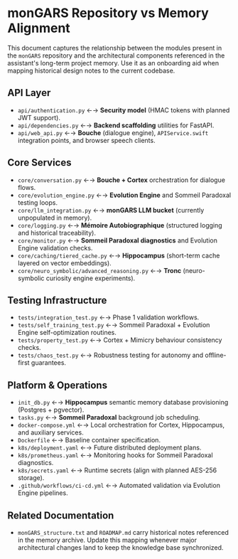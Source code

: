 # monGARS Repository vs Memory Alignment

This document captures the relationship between the modules present in the
`monGARS` repository and the architectural components referenced in the
assistant's long-term project memory. Use it as an onboarding aid when mapping
historical design notes to the current codebase.

## API Layer
- `api/authentication.py` ←→ **Security model** (HMAC tokens with planned JWT
  support).
- `api/dependencies.py` ←→ **Backend scaffolding** utilities for FastAPI.
- `api/web_api.py` ←→ **Bouche** (dialogue engine), `APIService.swift`
  integration points, and browser speech clients.

## Core Services
- `core/conversation.py` ←→ **Bouche + Cortex** orchestration for dialogue
  flows.
- `core/evolution_engine.py` ←→ **Evolution Engine** and Sommeil Paradoxal
  testing loops.
- `core/llm_integration.py` ←→ **monGARS LLM bucket** (currently unpopulated in
  memory).
- `core/logging.py` ←→ **Mémoire Autobiographique** (structured logging and
  historical traceability).
- `core/monitor.py` ←→ **Sommeil Paradoxal diagnostics** and Evolution Engine
  validation checks.
- `core/caching/tiered_cache.py` ←→ **Hippocampus** (short-term cache layered on
  vector embeddings).
- `core/neuro_symbolic/advanced_reasoning.py` ←→ **Tronc** (neuro-symbolic
  curiosity engine experiments).

## Testing Infrastructure
- `tests/integration_test.py` ←→ Phase 1 validation workflows.
- `tests/self_training_test.py` ←→ Sommeil Paradoxal + Evolution Engine
  self-optimization routines.
- `tests/property_test.py` ←→ Cortex + Mimicry behaviour consistency checks.
- `tests/chaos_test.py` ←→ Robustness testing for autonomy and offline-first
  guarantees.

## Platform & Operations
- `init_db.py` ←→ **Hippocampus** semantic memory database provisioning
  (Postgres + pgvector).
- `tasks.py` ←→ **Sommeil Paradoxal** background job scheduling.
- `docker-compose.yml` ←→ Local orchestration for Cortex, Hippocampus, and
  auxiliary services.
- `Dockerfile` ←→ Baseline container specification.
- `k8s/deployment.yaml` ←→ Future distributed deployment plans.
- `k8s/prometheus.yaml` ←→ Monitoring hooks for Sommeil Paradoxal diagnostics.
- `k8s/secrets.yaml` ←→ Runtime secrets (align with planned AES-256 storage).
- `.github/workflows/ci-cd.yml` ←→ Automated validation via Evolution Engine
  pipelines.

## Related Documentation
- `monGARS_structure.txt` and `ROADMAP.md` carry historical notes referenced in
  the memory archive. Update this mapping whenever major architectural changes
  land to keep the knowledge base synchronized.
